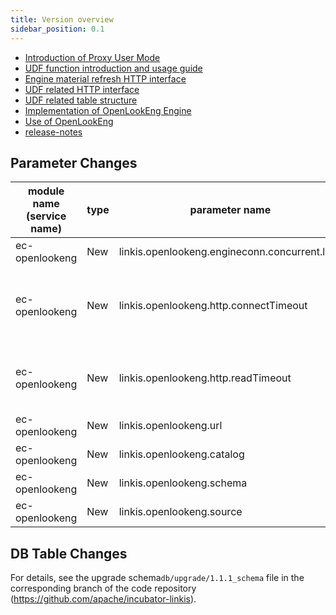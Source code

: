 ```yaml
---
title: Version overview
sidebar_position: 0.1
---
```

- [Introduction of Proxy User Mode](/architecture/proxy_user.md)
- [UDF function introduction and usage guide](/user_guide/udf.md)
- [Engine material refresh HTTP interface](/api/http/engineconn-plugin-refesh.md)
- [UDF related HTTP interface](/api/http/udf-api.md)
- [UDF related table structure](/table/udf-table.md)
- [Implementation of OpenLookEng Engine](/blog/2022/03/20/openlookeng)
- [Use of OpenLookEng](/engine_usage/openlookeng.md)
- [release-notes](/download/release-notes-1.1.1.md)

## Parameter Changes


| module name (service name) | type | parameter name | default value | description |
| ----------- | ----- | -------------------------------------------------------- | ---------------- | ------------------------------------------------------- |
|ec-openlookeng | New | linkis.openlookeng.engineconn.concurrent.limit | 100|Concurrency Limit |
|ec-openlookeng | New | linkis.openlookeng.http.connectTimeout | 60L | Client request timeout time http request based on OKhttp |
|ec-openlookeng | New | linkis.openlookeng.http.readTimeout |60L | Client read timeout HTTP request built on OKhttp |
|ec-openlookeng | New | linkis.openlookeng.url | http://127.0.0.1:8080| openlookeng service |
|ec-openlookeng | New | linkis.openlookeng.catalog | system| catalog|
|ec-openlookeng | New | linkis.openlookeng.schema | | schema |
|ec-openlookeng | New | linkis.openlookeng.source |global| source | |

## DB Table Changes

For details, see the upgrade schema`db/upgrade/1.1.1_schema` file in the corresponding branch of the code repository (https://github.com/apache/incubator-linkis).

